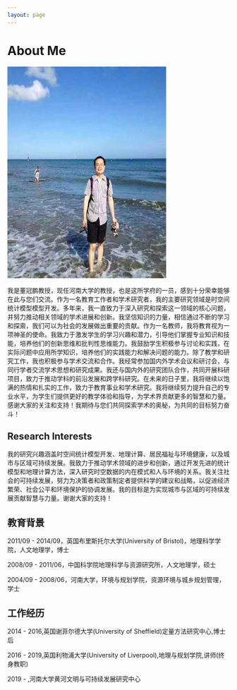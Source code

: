 ```yaml
---
layout: page
---
```


# About Me

<img src="/images/G.jpg" class="floatpic" width="360" height="480">

我是董冠鹏教授，现任河南大学的教授，也是这所学府的一员，感到十分荣幸能够在此与您们交流。作为一名教育工作者和学术研究者，我的主要研究领域是时空间统计模型模型开发。多年来，我一直致力于深入研究和探索这一领域的核心问题，并努力推动相关领域的学术进展和创新。我坚信知识的力量，相信通过不断的学习和探索，我们可以为社会的发展做出重要的贡献。作为一名教师，我将教育视为一项神圣的使命。我致力于激发学生的学习兴趣和潜力，引导他们掌握专业知识和技能，培养他们的创新思维和批判性思维能力。我鼓励学生积极参与讨论和实践，在实际问题中应用所学知识，培养他们的实践能力和解决问题的能力。除了教学和研究工作，我也积极参与学术交流和合作。我经常参加国内外学术会议和研讨会，与同行学者交流学术思想和研究成果。我还与国内外的研究团队合作，共同开展科研项目，致力于推动学科的前沿发展和跨学科研究。在未来的日子里，我将继续以饱满的热情和扎实的工作，致力于教育事业和学术研究。我将继续努力提升自己的专业水平，为学生们提供更好的教学体验和指导，为学术界贡献更多的智慧和力量。
感谢大家的关注和支持！我期待与您们共同探索学术的奥秘，为共同的目标努力奋斗！

## Research Interests

我的研究兴趣涵盖时空间统计模型开发、地理计算、居民福祉与环境健康，以及城市与区域可持续发展。我致力于推动学术领域的进步和创新，通过开发先进的统计模型和地理计算方法，深入研究时空数据的内在模式和人与环境的关系。我关注社会的可持续发展，努力为决策者和政策制定者提供科学的建议和战略，以促进经济繁荣、社会公平和环境保护的协调发展。我的目标是为实现城市与区域的可持续发展贡献智慧与力量。谢谢大家的支持！

## 教育背景

2011/09 - 2014/09，英国布里斯托尔大学(University of Bristol)，地理科学学院，人文地理学，博士

2008/09 - 2011/06，中国科学院地理科学与资源研究所，人文地理学，硕士

2004/09 - 2008/06，河南大学，环境与规划学院，资源环境与城乡规划管理，学士

## 工作经历

2014 - 2016,英国谢菲尔德大学(University of Sheffield)定量方法研究中心,博士后

2016 - 2019,英国利物浦大学(University of Liverpool),地理与规划学院,讲师(终身教职)

2019 - ,河南大学黄河文明与可持续发展研究中心

